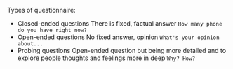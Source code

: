 
Types of questionnaire:
- Closed-ended questions
  There is fixed, factual answer
  `How many phone do you have right now?`
- Open-ended questions
  No fixed answer, opinion
  `What's your opinion about...`
- Probing questions
  Open-ended question but being more detailed and to explore people thoughts and feelings more in deep 
  `Why? How?`
